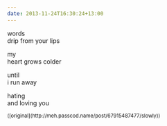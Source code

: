 ```yaml
---
date: 2013-11-24T16:30:24+13:00
---
```


words  
drip from your lips

my  
heart grows colder

until  
i run away

hating  
and loving you

<small>
([original](http://meh.passcod.name/post/67915487477/slowly))
</small>
